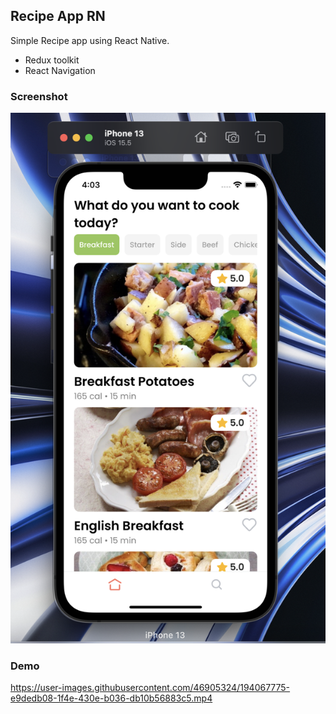## Recipe App RN

Simple Recipe app using React Native.

- Redux toolkit
- React Navigation

### Screenshot

![](/Preview.png)

### Demo
https://user-images.githubusercontent.com/46905324/194067775-e9dedb08-1f4e-430e-b036-db10b56883c5.mp4

